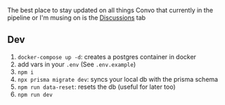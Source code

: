 The best place to stay updated on all things Convo that currently in the pipeline or I'm musing on is the [Discussions](/discussions) tab
## Dev

1. `docker-compose up -d`: creates a postgres container in docker
2. add vars in your `.env` (See `.env.example`)
3. `npm i`
4. `npx prisma migrate dev`: syncs your local db with the prisma schema
5. `npm run data-reset`: resets the db (useful for later too)
6. `npm run dev`
